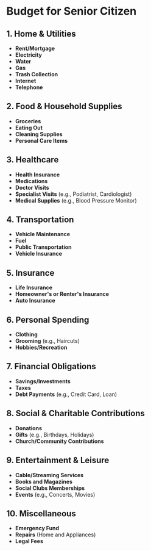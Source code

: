 # Budget for Senior Citizen

## 1. Home & Utilities
- **Rent/Mortgage**
- **Electricity**
- **Water**
- **Gas**
- **Trash Collection**
- **Internet**
- **Telephone**

## 2. Food & Household Supplies
- **Groceries**
- **Eating Out**
- **Cleaning Supplies**
- **Personal Care Items**

## 3. Healthcare
- **Health Insurance**
- **Medications**
- **Doctor Visits**
- **Specialist Visits** (e.g., Podiatrist, Cardiologist)
- **Medical Supplies** (e.g., Blood Pressure Monitor)

## 4. Transportation
- **Vehicle Maintenance**
- **Fuel**
- **Public Transportation**
- **Vehicle Insurance**

## 5. Insurance
- **Life Insurance**
- **Homeowner's or Renter's Insurance**
- **Auto Insurance**

## 6. Personal Spending
- **Clothing**
- **Grooming** (e.g., Haircuts)
- **Hobbies/Recreation**

## 7. Financial Obligations
- **Savings/Investments**
- **Taxes**
- **Debt Payments** (e.g., Credit Card, Loan)

## 8. Social & Charitable Contributions
- **Donations**
- **Gifts** (e.g., Birthdays, Holidays)
- **Church/Community Contributions**

## 9. Entertainment & Leisure
- **Cable/Streaming Services**
- **Books and Magazines**
- **Social Clubs Memberships**
- **Events** (e.g., Concerts, Movies)

## 10. Miscellaneous
- **Emergency Fund**
- **Repairs** (Home and Appliances)
- **Legal Fees**
